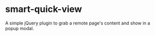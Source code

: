 # smart-quick-view
A simple jQuery plugin to grab a remote page's content and show in a popup modal.
